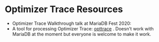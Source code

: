 
# Optimizer Trace Resources

* Optimizer Trace Walkthrough talk at MariaDB Fest 2020: [](https://mariadb.org/fest2020/optimizer-trace/)
* A tool for processing Optimizer Trace: [opttrace](https://github.com/ogrovlen/opttrace) . Doesn't work with MariaDB at the moment but everyone is welcome to make it work.

